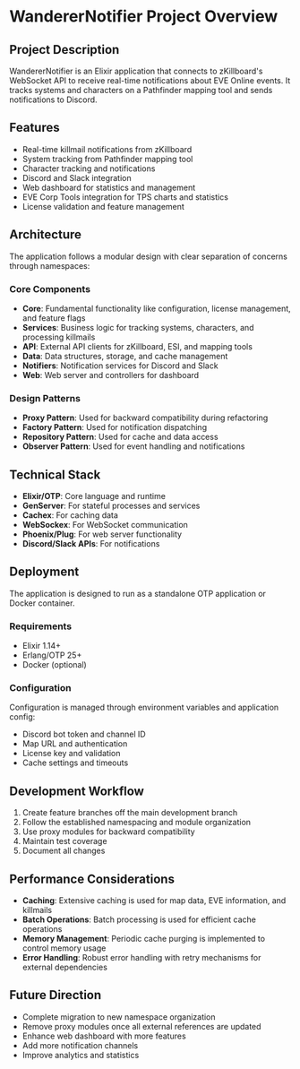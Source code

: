 # WandererNotifier Project Overview

## Project Description
WandererNotifier is an Elixir application that connects to zKillboard's WebSocket API to receive real-time notifications about EVE Online events. It tracks systems and characters on a Pathfinder mapping tool and sends notifications to Discord.

## Features
- Real-time killmail notifications from zKillboard
- System tracking from Pathfinder mapping tool
- Character tracking and notifications
- Discord and Slack integration
- Web dashboard for statistics and management
- EVE Corp Tools integration for TPS charts and statistics
- License validation and feature management

## Architecture
The application follows a modular design with clear separation of concerns through namespaces:

### Core Components
- **Core**: Fundamental functionality like configuration, license management, and feature flags
- **Services**: Business logic for tracking systems, characters, and processing killmails
- **API**: External API clients for zKillboard, ESI, and mapping tools
- **Data**: Data structures, storage, and cache management
- **Notifiers**: Notification services for Discord and Slack
- **Web**: Web server and controllers for dashboard

### Design Patterns
- **Proxy Pattern**: Used for backward compatibility during refactoring
- **Factory Pattern**: Used for notification dispatching
- **Repository Pattern**: Used for cache and data access
- **Observer Pattern**: Used for event handling and notifications

## Technical Stack
- **Elixir/OTP**: Core language and runtime
- **GenServer**: For stateful processes and services
- **Cachex**: For caching data
- **WebSockex**: For WebSocket communication
- **Phoenix/Plug**: For web server functionality
- **Discord/Slack APIs**: For notifications

## Deployment
The application is designed to run as a standalone OTP application or Docker container.

### Requirements
- Elixir 1.14+
- Erlang/OTP 25+
- Docker (optional)

### Configuration
Configuration is managed through environment variables and application config:
- Discord bot token and channel ID
- Map URL and authentication
- License key and validation
- Cache settings and timeouts

## Development Workflow
1. Create feature branches off the main development branch
2. Follow the established namespacing and module organization
3. Use proxy modules for backward compatibility
4. Maintain test coverage
5. Document all changes

## Performance Considerations
- **Caching**: Extensive caching is used for map data, EVE information, and killmails
- **Batch Operations**: Batch processing is used for efficient cache operations
- **Memory Management**: Periodic cache purging is implemented to control memory usage
- **Error Handling**: Robust error handling with retry mechanisms for external dependencies

## Future Direction
- Complete migration to new namespace organization
- Remove proxy modules once all external references are updated
- Enhance web dashboard with more features
- Add more notification channels
- Improve analytics and statistics 